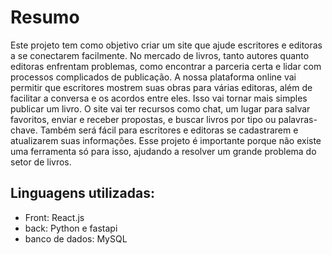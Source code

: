 # Resumo 

Este projeto tem como objetivo criar um site que ajude escritores e editoras a se conectarem facilmente. No mercado de livros, tanto autores quanto editoras enfrentam problemas, como encontrar a parceria certa e lidar com processos complicados de publicação. A nossa plataforma online vai permitir que escritores mostrem suas obras para várias editoras, além de facilitar a conversa e os acordos entre eles. Isso vai tornar mais simples publicar um livro. O site vai ter recursos como chat, um lugar para salvar favoritos, enviar e receber propostas, e buscar livros por tipo ou palavras-chave. Também será fácil para escritores e editoras se cadastrarem e atualizarem suas informações. Esse projeto é importante porque não existe uma ferramenta só para isso, ajudando a resolver um grande problema do setor de livros.

## Linguagens utilizadas:

- Front: React.js 
- back: Python e fastapi
- banco de dados: MySQL
